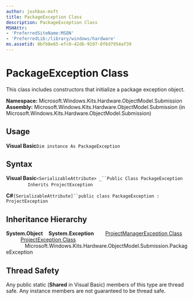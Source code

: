```yaml
---
author: joshbax-msft
title: PackageException Class
description: PackageException Class
MSHAttr:
- 'PreferredSiteName:MSDN'
- 'PreferredLib:/library/windows/hardware'
ms.assetid: 0bfb8e65-efc0-42db-9197-0f6d7954af39
---
```


# PackageException Class


This class includes constructors that initialize a package exception object.

**Namespace:** Microsoft.Windows.Kits.Hardware.ObjectModel.Submission **Assembly:** Microsoft.Windows.Kits.Hardware.ObjectModel.Submission (in Microsoft.Windows.Kits.Hardware.ObjectModel.Submission)

## Usage


**Visual Basic**`Dim instance As PackageException`

## Syntax


**Visual Basic**`<SerializableAttribute> _``Public Class PackageException`                `Inherits ProjectException`

**C#**`[SerializableAttribute]``public class PackageException : ProjectException`

## Inheritance Hierarchy


**System.Object**    **System.Exception**        [ProjectManagerException Class](projectmanagerexception-class.md)           [ProjectException Class](projectexception-class.md)              Microsoft.Windows.Kits.Hardware.ObjectModel.Submission.PackageException

## Thread Safety


Any public static (**Shared** in Visual Basic) members of this type are thread safe. Any instance members are not guaranteed to be thread safe.

 

 






